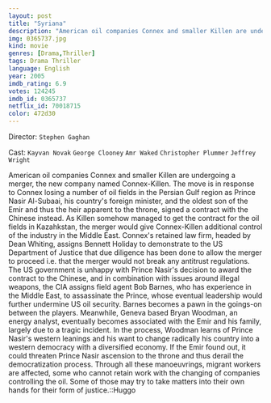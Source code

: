 ```yaml
---
layout: post
title: "Syriana"
description: "American oil companies Connex and smaller Killen are undergoing a merger, the new company named Connex-Killen. The move is in response to Connex losing a number of oil fields in the Persian Gulf region as Prince Nasir Al-Subaai, his country's foreign minister, and the oldest son of the Emir and thus the heir apparent to the throne, signed a contract with the Chinese instead. As Killen somehow managed.."
img: 0365737.jpg
kind: movie
genres: [Drama,Thriller]
tags: Drama Thriller 
language: English
year: 2005
imdb_rating: 6.9
votes: 124245
imdb_id: 0365737
netflix_id: 70018715
color: 472d30
---
```

Director: `Stephen Gaghan`  

Cast: `Kayvan Novak` `George Clooney` `Amr Waked` `Christopher Plummer` `Jeffrey Wright` 

American oil companies Connex and smaller Killen are undergoing a merger, the new company named Connex-Killen. The move is in response to Connex losing a number of oil fields in the Persian Gulf region as Prince Nasir Al-Subaai, his country's foreign minister, and the oldest son of the Emir and thus the heir apparent to the throne, signed a contract with the Chinese instead. As Killen somehow managed to get the contract for the oil fields in Kazahkstan, the merger would give Connex-Killen additional control of the industry in the Middle East. Connex's retained law firm, headed by Dean Whiting, assigns Bennett Holiday to demonstrate to the US Department of Justice that due diligence has been done to allow the merger to proceed i.e. that the merger would not break any antitrust regulations. The US government is unhappy with Prince Nasir's decision to award the contract to the Chinese, and in combination with issues around illegal weapons, the CIA assigns field agent Bob Barnes, who has experience in the Middle East, to assassinate the Prince, whose eventual leadership would further undermine US oil security. Barnes becomes a pawn in the goings-on between the players. Meanwhile, Geneva based Bryan Woodman, an energy analyst, eventually becomes associated with the Emir and his family, largely due to a tragic incident. In the process, Woodman learns of Prince Nasir's western leanings and his want to change radically his country into a western democracy with a diversified economy. If the Emir found out, it could threaten Prince Nasir ascension to the throne and thus derail the democratization process. Through all these manoeuvrings, migrant workers are affected, some who cannot retain work with the changing of companies controlling the oil. Some of those may try to take matters into their own hands for their form of justice.::Huggo